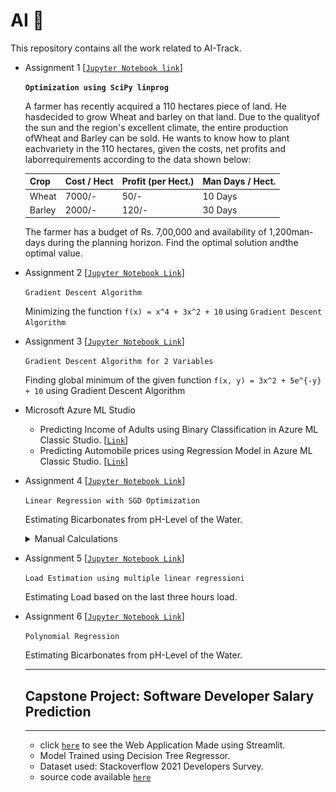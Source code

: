 # AI 🤖

This repository contains all the work related to AI-Track.

- Assignment 1 [[`Jupyter Notebook link`](https://github.com/PrabhuKiran8790/AI/blob/main/Assignment_1.ipynb)]
    
    **`Optimization using SciPy linprog`**
    
    A farmer has recently acquired a 110 hectares piece of land. He hasdecided to grow Wheat and barley on that land. Due to the qualityof the sun and the region's excellent climate, the entire production ofWheat and Barley can be sold. He wants to know how to plant eachvariety in the 110 hectares, given the costs, net profits and laborrequirements according to the data shown below:

    <table class="tg">
    <thead>
    <tr>
        <th class="tg-0pky">Crop</th>
        <th class="tg-0pky">Cost / Hect</th>
        <th class="tg-0pky">Profit (per Hect.)</th>
        <th class="tg-0pky">Man Days / Hect.</th>
    </tr>
    </thead>
    <tbody>
    <tr>
        <td class="tg-0pky">Wheat</td>
        <td class="tg-0pky">7000/-</td>
        <td class="tg-0pky">50/-</td>
        <td class="tg-0pky">10 Days</td>
    </tr>
    <tr>
        <td class="tg-0pky">Barley</td>
        <td class="tg-0pky">2000/-</td>
        <td class="tg-0pky">120/-</td>
        <td class="tg-0pky">30 Days</td>
    </tr>
    </tbody>
    </table>

    The farmer has a budget of Rs. 7,00,000 and availability of 1,200man-days during the planning horizon. Find the optimal solution andthe optimal value.
    
- Assignment 2 [[`Jupyter Notebook Link`](https://github.com/PrabhuKiran8790/AI/blob/main/Assignment_2.ipynb)]
    
    `Gradient Descent Algorithm`
    
    Minimizing the function `f(x) = x^4 + 3x^2 + 10`  using `Gradient Descent Algorithm`
    
- Assignment 3 [[`Jupyter Notebook Link`](https://github.com/PrabhuKiran8790/AI/blob/main/Assignment_3.ipynb)]
    
    `Gradient Descent Algorithm for 2 Variables`
    
    Finding global minimum of the given function  `f(x, y) = 3x^2 + 5e^{-y} + 10` using Gradient Descent Algorithm

- Microsoft Azure ML Studio
    - Predicting Income of Adults using Binary Classification in Azure
    ML Classic Studio. [[`Link`](https://github.com/PrabhuKiran8790/AI/blob/main/Azure_ML_Classic_Studio_Binary_Classification.pdf)]
    - Predicting Automobile prices using Regression Model in Azure 
    ML Classic Studio. [[`Link`](https://github.com/PrabhuKiran8790/AI/blob/main/Azure_ML_Studio_Classic%5BAutomobile_price%5D(20K45A0215).pdf)]
    
- Assignment 4 [[`Jupyter Notebook Link`](https://github.com/PrabhuKiran8790/AI/blob/main/Assignment_4/assignment4.ipynb)]

    `Linear Regression with SGD Optimization`
    
    Estimating Bicarbonates from pH-Level of the Water.
    
    <details>
    <summary>Manual Calculations</summary>
    <p align="center">  <img src="https://raw.githubusercontent.com/PrabhuKiran8790/AI/main/src/images/AI_manual_calculations_4.jpg">  </p>
    </details>

- Assignment 5 [[`Jupyter Notebook Link`](https://github.com/PrabhuKiran8790/AI/blob/main/Assignment_5/PredictingLoad(MLR).ipynb)]

    `Load Estimation using multiple linear regressioni`
    
    Estimating Load based on the last three hours load.
    
- Assignment 6 [[`Jupyter Notebook Link`](https://github.com/PrabhuKiran8790/AI/blob/main/polynomial_regression.ipynb)]

    `Polynomial Regression`
    
    Estimating Bicarbonates from pH-Level of the Water.
    
   ---
   ## Capstone Project: Software Developer Salary Prediction  
   ---
   - click [`here`](https://salarypred-sru.herokuapp.com/) to see the Web Application Made using Streamlit.  
   - Model Trained using Decision Tree Regressor.
   - Dataset used: Stackoverflow 2021 Developers Survey.
   - source code available [`here`](https://github.com/PrabhuKiran8790/AI/tree/capstone-project)

